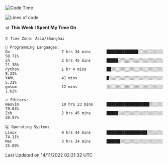 <!--START_SECTION:waka-->
![Code Time](http://img.shields.io/badge/Code%20Time-975%20hrs%2035%20mins-blue)

![Lines of code](https://img.shields.io/badge/From%20Hello%20World%20I%27ve%20Written-24%20Thousand%20lines%20of%20code-blue)

📊 **This Week I Spent My Time On** 

```text
⌚︎ Time Zone: Asia/Shanghai

💬 Programming Languages: 
Go                       7 hrs 34 mins       ██████████████░░░░░░░░░░░   58.71% 
sh                       2 hrs 45 mins       █████░░░░░░░░░░░░░░░░░░░░   21.38% 
Python                   1 hr 4 mins         ██░░░░░░░░░░░░░░░░░░░░░░░   8.31% 
YAML                     41 mins             █░░░░░░░░░░░░░░░░░░░░░░░░   5.31% 
gosum                    12 mins             ░░░░░░░░░░░░░░░░░░░░░░░░░   1.62%

🔥 Editors: 
Neovim                   10 hrs 23 mins      ███████████████████░░░░░░   79.03% 
Zsh                      2 hrs 45 mins       █████░░░░░░░░░░░░░░░░░░░░   20.97%

💻 Operating System: 
Linux                    9 hrs 44 mins       ██████████████████░░░░░░░   74.11% 
Mac                      3 hrs 24 mins       ██████░░░░░░░░░░░░░░░░░░░   25.89%

```


 Last Updated on 14/11/2022 02:21:32 UTC
<!--END_SECTION:waka-->

